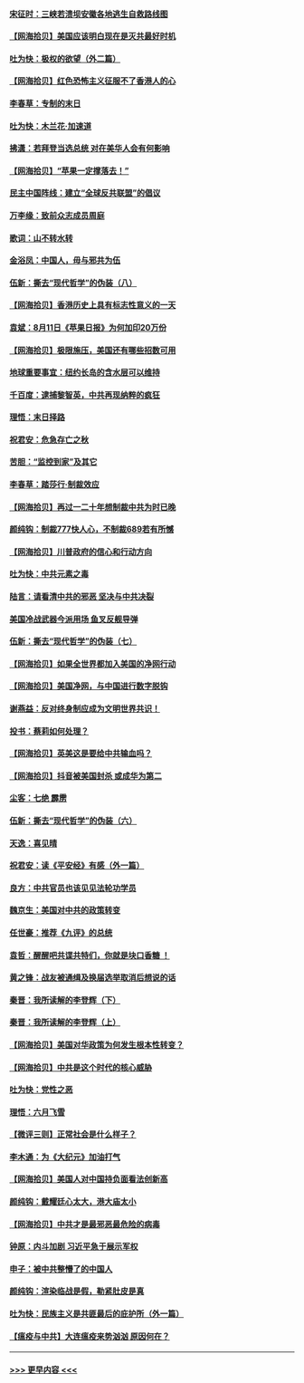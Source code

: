 #### [宋征时：三峡若溃坝安徽各地逃生自救路线图](../pages/nsc993/n12332450.md?t=08152151) 
#### [【网海拾贝】美国应该明白现在是灭共最好时机](../pages/nsc993/n12332313.md?t=08152151) 
#### [吐为快：极权的欲望（外二篇）](../pages/nsc993/n12332089.md?t=08152151) 
#### [【网海拾贝】红色恐怖主义征服不了香港人的心](../pages/nsc993/n12329296.md?t=08152151) 
#### [李春草：专制的末日](../pages/nsc993/n12329079.md?t=08152151) 
#### [吐为快：木兰花‧加速道](../pages/nsc993/n12327366.md?t=08152151) 
#### [拂潇：若拜登当选总统 对在美华人会有何影响](../pages/nsc993/n12295996.md?t=08152151) 
#### [【网海拾贝】“苹果一定撑落去！”](../pages/nsc993/n12326784.md?t=08152151) 
#### [民主中国阵线：建立“全球反共联盟”的倡议](../pages/nsc993/n12324177.md?t=08152151) 
#### [万李缘：致前众志成员周庭](../pages/nsc993/n12324635.md?t=08152151) 
#### [歌词：山不转水转](../pages/nsc993/n12324599.md?t=08152151) 
#### [金浴凤：中国人，毋与邪共为伍](../pages/nsc993/n12324257.md?t=08152151) 
#### [伍新：撕去“现代哲学”的伪装（八）](../pages/nsc993/n12324188.md?t=08152151) 
#### [【网海拾贝】香港历史上具有标志性意义的一天](../pages/nsc993/n12324021.md?t=08152151) 
#### [袁斌：8月11日《苹果日报》为何加印20万份](../pages/nsc993/n12323955.md?t=08152151) 
#### [【网海拾贝】极限施压，美国还有哪些招数可用](../pages/nsc993/n12322512.md?t=08152151) 
#### [地球重要事宜：纽约长岛的含水层可以维持](../pages/nsc993/n12321844.md?t=08152151) 
#### [千百度：逮捕黎智英，中共再现纳粹的疯狂](../pages/nsc993/n12321777.md?t=08152151) 
#### [理悟：末日择路](../pages/nsc993/n12320812.md?t=08152151) 
#### [祝君安：危急存亡之秋](../pages/nsc993/n12320795.md?t=08152151) 
#### [苦胆：“监控到家”及其它](../pages/nsc993/n12320751.md?t=08152151) 
#### [李春草：踏莎行·制裁效应](../pages/nsc993/n12318290.md?t=08152151) 
#### [【网海拾贝】再过一二十年想制裁中共为时已晚](../pages/nsc993/n12318195.md?t=08152151) 
#### [颜纯钩：制裁777快人心，不制裁689若有所憾](../pages/nsc993/n12316912.md?t=08152151) 
#### [【网海拾贝】川普政府的信心和行动方向](../pages/nsc993/n12316673.md?t=08152151) 
#### [吐为快：中共元素之毒](../pages/nsc993/n12316547.md?t=08152151) 
#### [陆言：请看清中共的邪恶 坚决与中共决裂](../pages/nsc993/n12315784.md?t=08152151) 
#### [美国冷战武器今派用场 鱼叉反舰导弹](../pages/nsc993/n12316258.md?t=08152151) 
#### [伍新：撕去“现代哲学”的伪装（七）](../pages/nsc993/n12315846.md?t=08152151) 
#### [【网海拾贝】如果全世界都加入美国的净网行动](../pages/nsc993/n12315588.md?t=08152151) 
#### [【网海拾贝】美国净网，与中国进行数字脱钩](../pages/nsc993/n12312813.md?t=08152151) 
#### [谢燕益：反对终身制应成为文明世界共识！](../pages/nsc993/n12310465.md?t=08152151) 
#### [投书：蔡莉如何处理？](../pages/nsc993/n12310224.md?t=08152151) 
#### [【网海拾贝】英美这是要给中共输血吗？](../pages/nsc993/n12307646.md?t=08152151) 
#### [【网海拾贝】抖音被美国封杀 或成华为第二](../pages/nsc993/n12305277.md?t=08152151) 
#### [尘客：七绝 霹雳](../pages/nsc993/n12304053.md?t=08152151) 
#### [伍新：撕去“现代哲学”的伪装（六）](../pages/nsc993/n12303243.md?t=08152151) 
#### [天逸：喜见晴](../pages/nsc993/n12303226.md?t=08152151) 
#### [祝君安：读《平安经》有感（外一篇）](../pages/nsc993/n12303170.md?t=08152151) 
#### [良方：中共官员也该见见法轮功学员](../pages/nsc993/n12302985.md?t=08152151) 
#### [魏京生：美国对中共的政策转变](../pages/nsc993/n12302929.md?t=08152151) 
#### [任世豪：推荐《九评》的总统](../pages/nsc993/n12302838.md?t=08152151) 
#### [袁哲：醒醒吧共谍共特们，你就是块口香糖 ！](../pages/nsc993/n12302678.md?t=08152151) 
#### [黄之锋：战友被通缉及换届选举取消后想说的话](../pages/nsc993/n12302681.md?t=08152151) 
#### [秦晋：我所读解的李登辉（下）](../pages/nsc993/n12302171.md?t=08152151) 
#### [秦晋：我所读解的李登辉（上）](../pages/nsc993/n12301979.md?t=08152151) 
#### [【网海拾贝】美国对华政策为何发生根本性转变？](../pages/nsc993/n12302091.md?t=08152151) 
#### [【网海拾贝】中共是这个时代的核心威胁](../pages/nsc993/n12300541.md?t=08152151) 
#### [吐为快：党性之恶](../pages/nsc993/n12300263.md?t=08152151) 
#### [理悟：六月飞雪](../pages/nsc993/n12300243.md?t=08152151) 
#### [【微评三则】正常社会是什么样子？](../pages/nsc993/n12300228.md?t=08152151) 
#### [李木通：为《大纪元》加油打气](../pages/nsc993/n12280363.md?t=08152151) 
#### [【网海拾贝】美国人对中国持负面看法创新高](../pages/nsc993/n12298720.md?t=08152151) 
#### [颜纯钩：戴耀廷心太大，港大庙太小](../pages/nsc993/n12297682.md?t=08152151) 
#### [【网海拾贝】中共才是最邪恶最危险的病毒](../pages/nsc993/n12296470.md?t=08152151) 
#### [钟原：内斗加剧 习近平急于展示军权](../pages/nsc993/n12292544.md?t=08152151) 
#### [申子：被中共整懵了的中国人](../pages/nsc993/n12291389.md?t=08152151) 
#### [颜纯钩：渲染临战是假，勒紧肚皮是真](../pages/nsc993/n12290945.md?t=08152151) 
#### [吐为快：民族主义是共匪最后的庇护所（外一篇）](../pages/nsc993/n12290887.md?t=08152151) 
#### [【瘟疫与中共】大连瘟疫来势汹汹 原因何在？](../pages/nsc993/n12287474.md?t=08152151) 

----
#### [ >>> 更早内容 <<< ](../indexes/nsc993-earlier.md)
